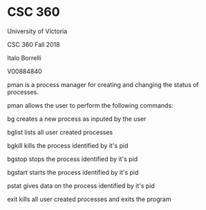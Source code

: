 # CSC 360

University of Victoria

CSC 360 Fall 2018

Italo Borrelli

V00884840

pman is a process manager for creating and changing the status of processes.

pman allows the user to perform the following commands:

bg <process>         creates a new process as inputed by the user

bglist               lists all user created processes

bgkill <pid>         kills the process identified by it's pid

bgstop <pid>         stops the process identified by it's pid

bgstart <pid>        starts the process identified by it's pid

pstat <pid>          gives data on the process identified by it's pid

exit                 kills all user created processes and exits the program
